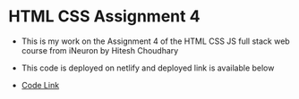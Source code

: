 # HTML CSS Assignment 4

- This is my work on the Assignment 4 of the HTML CSS JS full stack web course from iNeuron by Hitesh Choudhary
- This code is deployed on netlify and deployed link is available below 

- [Code Link](https://assignment4cssfsjs.netlify.app/)

